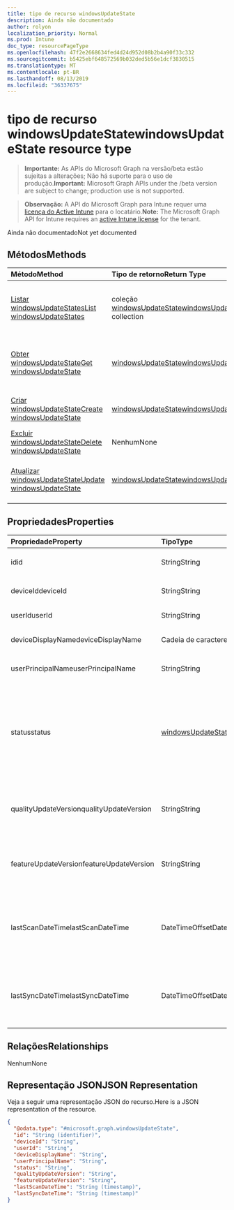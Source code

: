 ```yaml
---
title: tipo de recurso windowsUpdateState
description: Ainda não documentado
author: rolyon
localization_priority: Normal
ms.prod: Intune
doc_type: resourcePageType
ms.openlocfilehash: 47f2e2668634fed4d24d952d08b2b4a90f33c332
ms.sourcegitcommit: b5425ebf648572569b032ded5b56e1dcf3830515
ms.translationtype: MT
ms.contentlocale: pt-BR
ms.lasthandoff: 08/13/2019
ms.locfileid: "36337675"
---
```

# <a name="windowsupdatestate-resource-type"></a><span data-ttu-id="7d801-103">tipo de recurso windowsUpdateState</span><span class="sxs-lookup"><span data-stu-id="7d801-103">windowsUpdateState resource type</span></span>

> <span data-ttu-id="7d801-104">**Importante:** As APIs do Microsoft Graph na versão/beta estão sujeitas a alterações; Não há suporte para o uso de produção.</span><span class="sxs-lookup"><span data-stu-id="7d801-104">**Important:** Microsoft Graph APIs under the /beta version are subject to change; production use is not supported.</span></span>

> <span data-ttu-id="7d801-105">**Observação:** A API do Microsoft Graph para Intune requer uma [licença do Active Intune](https://go.microsoft.com/fwlink/?linkid=839381) para o locatário.</span><span class="sxs-lookup"><span data-stu-id="7d801-105">**Note:** The Microsoft Graph API for Intune requires an [active Intune license](https://go.microsoft.com/fwlink/?linkid=839381) for the tenant.</span></span>

<span data-ttu-id="7d801-106">Ainda não documentado</span><span class="sxs-lookup"><span data-stu-id="7d801-106">Not yet documented</span></span>

## <a name="methods"></a><span data-ttu-id="7d801-107">Métodos</span><span class="sxs-lookup"><span data-stu-id="7d801-107">Methods</span></span>
|<span data-ttu-id="7d801-108">Método</span><span class="sxs-lookup"><span data-stu-id="7d801-108">Method</span></span>|<span data-ttu-id="7d801-109">Tipo de retorno</span><span class="sxs-lookup"><span data-stu-id="7d801-109">Return Type</span></span>|<span data-ttu-id="7d801-110">Descrição</span><span class="sxs-lookup"><span data-stu-id="7d801-110">Description</span></span>|
|:---|:---|:---|
|[<span data-ttu-id="7d801-111">Listar windowsUpdateStates</span><span class="sxs-lookup"><span data-stu-id="7d801-111">List windowsUpdateStates</span></span>](../api/intune-deviceconfig-windowsupdatestate-list.md)|<span data-ttu-id="7d801-112">coleção [windowsUpdateState](../resources/intune-deviceconfig-windowsupdatestate.md)</span><span class="sxs-lookup"><span data-stu-id="7d801-112">[windowsUpdateState](../resources/intune-deviceconfig-windowsupdatestate.md) collection</span></span>|<span data-ttu-id="7d801-113">Listar Propriedades e relações dos objetos [windowsUpdateState](../resources/intune-deviceconfig-windowsupdatestate.md) .</span><span class="sxs-lookup"><span data-stu-id="7d801-113">List properties and relationships of the [windowsUpdateState](../resources/intune-deviceconfig-windowsupdatestate.md) objects.</span></span>|
|[<span data-ttu-id="7d801-114">Obter windowsUpdateState</span><span class="sxs-lookup"><span data-stu-id="7d801-114">Get windowsUpdateState</span></span>](../api/intune-deviceconfig-windowsupdatestate-get.md)|[<span data-ttu-id="7d801-115">windowsUpdateState</span><span class="sxs-lookup"><span data-stu-id="7d801-115">windowsUpdateState</span></span>](../resources/intune-deviceconfig-windowsupdatestate.md)|<span data-ttu-id="7d801-116">Leia as propriedades e as relações do objeto [windowsUpdateState](../resources/intune-deviceconfig-windowsupdatestate.md) .</span><span class="sxs-lookup"><span data-stu-id="7d801-116">Read properties and relationships of the [windowsUpdateState](../resources/intune-deviceconfig-windowsupdatestate.md) object.</span></span>|
|[<span data-ttu-id="7d801-117">Criar windowsUpdateState</span><span class="sxs-lookup"><span data-stu-id="7d801-117">Create windowsUpdateState</span></span>](../api/intune-deviceconfig-windowsupdatestate-create.md)|[<span data-ttu-id="7d801-118">windowsUpdateState</span><span class="sxs-lookup"><span data-stu-id="7d801-118">windowsUpdateState</span></span>](../resources/intune-deviceconfig-windowsupdatestate.md)|<span data-ttu-id="7d801-119">Criar um novo objeto [windowsUpdateState](../resources/intune-deviceconfig-windowsupdatestate.md) .</span><span class="sxs-lookup"><span data-stu-id="7d801-119">Create a new [windowsUpdateState](../resources/intune-deviceconfig-windowsupdatestate.md) object.</span></span>|
|[<span data-ttu-id="7d801-120">Excluir windowsUpdateState</span><span class="sxs-lookup"><span data-stu-id="7d801-120">Delete windowsUpdateState</span></span>](../api/intune-deviceconfig-windowsupdatestate-delete.md)|<span data-ttu-id="7d801-121">Nenhum</span><span class="sxs-lookup"><span data-stu-id="7d801-121">None</span></span>|<span data-ttu-id="7d801-122">Exclui [windowsUpdateState](../resources/intune-deviceconfig-windowsupdatestate.md).</span><span class="sxs-lookup"><span data-stu-id="7d801-122">Deletes a [windowsUpdateState](../resources/intune-deviceconfig-windowsupdatestate.md).</span></span>|
|[<span data-ttu-id="7d801-123">Atualizar windowsUpdateState</span><span class="sxs-lookup"><span data-stu-id="7d801-123">Update windowsUpdateState</span></span>](../api/intune-deviceconfig-windowsupdatestate-update.md)|[<span data-ttu-id="7d801-124">windowsUpdateState</span><span class="sxs-lookup"><span data-stu-id="7d801-124">windowsUpdateState</span></span>](../resources/intune-deviceconfig-windowsupdatestate.md)|<span data-ttu-id="7d801-125">Atualiza as propriedades de um objeto [windowsUpdateState](../resources/intune-deviceconfig-windowsupdatestate.md) .</span><span class="sxs-lookup"><span data-stu-id="7d801-125">Update the properties of a [windowsUpdateState](../resources/intune-deviceconfig-windowsupdatestate.md) object.</span></span>|

## <a name="properties"></a><span data-ttu-id="7d801-126">Propriedades</span><span class="sxs-lookup"><span data-stu-id="7d801-126">Properties</span></span>
|<span data-ttu-id="7d801-127">Propriedade</span><span class="sxs-lookup"><span data-stu-id="7d801-127">Property</span></span>|<span data-ttu-id="7d801-128">Tipo</span><span class="sxs-lookup"><span data-stu-id="7d801-128">Type</span></span>|<span data-ttu-id="7d801-129">Descrição</span><span class="sxs-lookup"><span data-stu-id="7d801-129">Description</span></span>|
|:---|:---|:---|
|<span data-ttu-id="7d801-130">id</span><span class="sxs-lookup"><span data-stu-id="7d801-130">id</span></span>|<span data-ttu-id="7d801-131">String</span><span class="sxs-lookup"><span data-stu-id="7d801-131">String</span></span>|<span data-ttu-id="7d801-132">Esta é a ID da entidade.</span><span class="sxs-lookup"><span data-stu-id="7d801-132">This is Id of the entity.</span></span>|
|<span data-ttu-id="7d801-133">deviceId</span><span class="sxs-lookup"><span data-stu-id="7d801-133">deviceId</span></span>|<span data-ttu-id="7d801-134">String</span><span class="sxs-lookup"><span data-stu-id="7d801-134">String</span></span>|<span data-ttu-id="7d801-135">A ID do dispositivo.</span><span class="sxs-lookup"><span data-stu-id="7d801-135">The id of the device.</span></span>|
|<span data-ttu-id="7d801-136">userId</span><span class="sxs-lookup"><span data-stu-id="7d801-136">userId</span></span>|<span data-ttu-id="7d801-137">String</span><span class="sxs-lookup"><span data-stu-id="7d801-137">String</span></span>|<span data-ttu-id="7d801-138">A ID do usuário.</span><span class="sxs-lookup"><span data-stu-id="7d801-138">The id of the user.</span></span>|
|<span data-ttu-id="7d801-139">deviceDisplayName</span><span class="sxs-lookup"><span data-stu-id="7d801-139">deviceDisplayName</span></span>|<span data-ttu-id="7d801-140">Cadeia de caracteres</span><span class="sxs-lookup"><span data-stu-id="7d801-140">String</span></span>|<span data-ttu-id="7d801-141">Nome de exibição do dispositivo.</span><span class="sxs-lookup"><span data-stu-id="7d801-141">Device display name.</span></span>|
|<span data-ttu-id="7d801-142">userPrincipalName</span><span class="sxs-lookup"><span data-stu-id="7d801-142">userPrincipalName</span></span>|<span data-ttu-id="7d801-143">String</span><span class="sxs-lookup"><span data-stu-id="7d801-143">String</span></span>|<span data-ttu-id="7d801-144">Nome principal do usuário.</span><span class="sxs-lookup"><span data-stu-id="7d801-144">User principal name.</span></span>|
|<span data-ttu-id="7d801-145">status</span><span class="sxs-lookup"><span data-stu-id="7d801-145">status</span></span>|[<span data-ttu-id="7d801-146">windowsUpdateStatus</span><span class="sxs-lookup"><span data-stu-id="7d801-146">windowsUpdateStatus</span></span>](../resources/intune-deviceconfig-windowsupdatestatus.md)|<span data-ttu-id="7d801-147">Status do Windows UDPATE.</span><span class="sxs-lookup"><span data-stu-id="7d801-147">Windows udpate status.</span></span> <span data-ttu-id="7d801-148">Os valores possíveis são: `upToDate`, `pendingInstallation`, `pendingReboot`, `failed`.</span><span class="sxs-lookup"><span data-stu-id="7d801-148">Possible values are: `upToDate`, `pendingInstallation`, `pendingReboot`, `failed`.</span></span>|
|<span data-ttu-id="7d801-149">qualityUpdateVersion</span><span class="sxs-lookup"><span data-stu-id="7d801-149">qualityUpdateVersion</span></span>|<span data-ttu-id="7d801-150">String</span><span class="sxs-lookup"><span data-stu-id="7d801-150">String</span></span>|<span data-ttu-id="7d801-151">A versão de atualização de qualidade do dispositivo.</span><span class="sxs-lookup"><span data-stu-id="7d801-151">The Quality Update Version of the device.</span></span>|
|<span data-ttu-id="7d801-152">featureUpdateVersion</span><span class="sxs-lookup"><span data-stu-id="7d801-152">featureUpdateVersion</span></span>|<span data-ttu-id="7d801-153">String</span><span class="sxs-lookup"><span data-stu-id="7d801-153">String</span></span>|<span data-ttu-id="7d801-154">A versão atual de atualização de recursos do dispositivo.</span><span class="sxs-lookup"><span data-stu-id="7d801-154">The current feature update version of the device.</span></span>|
|<span data-ttu-id="7d801-155">lastScanDateTime</span><span class="sxs-lookup"><span data-stu-id="7d801-155">lastScanDateTime</span></span>|<span data-ttu-id="7d801-156">DateTimeOffset</span><span class="sxs-lookup"><span data-stu-id="7d801-156">DateTimeOffset</span></span>|<span data-ttu-id="7d801-157">A data e hora em que o agente do Windows Update realizou uma verificação bem-sucedida.</span><span class="sxs-lookup"><span data-stu-id="7d801-157">The date time that the Windows Update Agent did a successful scan.</span></span>|
|<span data-ttu-id="7d801-158">lastSyncDateTime</span><span class="sxs-lookup"><span data-stu-id="7d801-158">lastSyncDateTime</span></span>|<span data-ttu-id="7d801-159">DateTimeOffset</span><span class="sxs-lookup"><span data-stu-id="7d801-159">DateTimeOffset</span></span>|<span data-ttu-id="7d801-160">Data e hora da última sincronização do dispositivo com o Microsoft Intune.</span><span class="sxs-lookup"><span data-stu-id="7d801-160">Last date time that the device sync with with Microsoft Intune.</span></span>|

## <a name="relationships"></a><span data-ttu-id="7d801-161">Relações</span><span class="sxs-lookup"><span data-stu-id="7d801-161">Relationships</span></span>
<span data-ttu-id="7d801-162">Nenhum</span><span class="sxs-lookup"><span data-stu-id="7d801-162">None</span></span>

## <a name="json-representation"></a><span data-ttu-id="7d801-163">Representação JSON</span><span class="sxs-lookup"><span data-stu-id="7d801-163">JSON Representation</span></span>
<span data-ttu-id="7d801-164">Veja a seguir uma representação JSON do recurso.</span><span class="sxs-lookup"><span data-stu-id="7d801-164">Here is a JSON representation of the resource.</span></span>
<!-- {
  "blockType": "resource",
  "keyProperty": "id",
  "@odata.type": "microsoft.graph.windowsUpdateState"
}
-->
``` json
{
  "@odata.type": "#microsoft.graph.windowsUpdateState",
  "id": "String (identifier)",
  "deviceId": "String",
  "userId": "String",
  "deviceDisplayName": "String",
  "userPrincipalName": "String",
  "status": "String",
  "qualityUpdateVersion": "String",
  "featureUpdateVersion": "String",
  "lastScanDateTime": "String (timestamp)",
  "lastSyncDateTime": "String (timestamp)"
}
```



